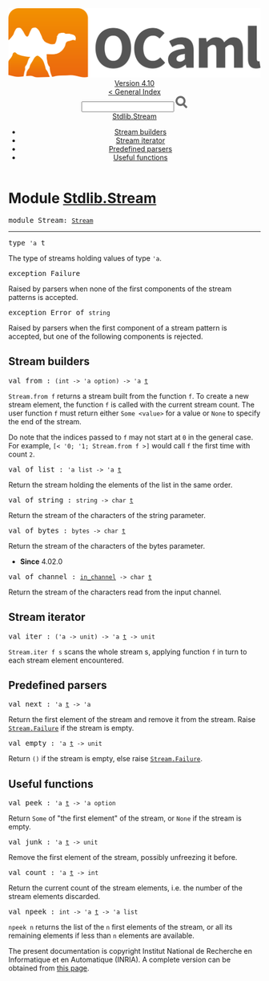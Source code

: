 <!-- ((! set title API !)) ((! set documentation !)) ((! set api !)) ((! set nobreadcrumb !)) -->
<div class="api"><header><nav class="toc brand"><a class="brand" href="https://ocaml.org/"><img src="colour-logo-gray.svg" class="svg" alt="OCaml"></a></nav><nav class="toc"><div class="toc_version"><a href="/docs" id="version-select">Version 4.10</a></div><a href="index.html">&lt; General Index</a><div class="api_search"><input type="text" name="apisearch" id="api_search" oninput="mySearch(false);" onkeypress="this.oninput();" onclick="this.oninput();" onpaste="this.oninput();">
<img src="search_icon.svg" alt="Search" class="svg" onclick="mySearch(false)"></div>
<div id="search_results"></div><div class="toc_title"><a href="#top">Stdlib.Stream</a></div><ul><li><a href="#1_Streambuilders">Stream builders</a></li><li><a href="#1_Streamiterator">Stream iterator</a></li><li><a href="#1_Predefinedparsers">Predefined parsers</a></li><li><a href="#1_Usefulfunctions">Useful functions</a></li></ul></nav></header>

<h1>Module <a href="type_Stdlib.Stream.html">Stdlib.Stream</a></h1>

<pre><span id="MODULEStream"><span class="keyword">module</span> Stream</span>: <code class="type"><a href="Stream.html">Stream</a></code></pre><hr width="100%">

<pre><span id="TYPEt"><span class="keyword">type</span> <code class="type">'a</code> t</span> </pre>
<div class="info ">
<div class="info-desc">
<p>The type of streams holding values of type <code class="code"><span class="keywordsign">'</span>a</code>.</p>
</div>
</div>


<pre><span id="EXCEPTIONFailure"><span class="keyword">exception</span> Failure</span></pre>
<div class="info ">
<div class="info-desc">
<p>Raised by parsers when none of the first components of the stream
   patterns is accepted.</p>
</div>
</div>

<pre><span id="EXCEPTIONError"><span class="keyword">exception</span> Error</span> <span class="keyword">of</span> <code class="type">string</code></pre>
<div class="info ">
<div class="info-desc">
<p>Raised by parsers when the first component of a stream pattern is
   accepted, but one of the following components is rejected.</p>
</div>
</div>
<h2 id="1_Streambuilders">Stream builders</h2>
<pre><span id="VALfrom"><span class="keyword">val</span> from</span> : <code class="type">(int -&gt; 'a option) -&gt; 'a <a href="Stream.html#TYPEt">t</a></code></pre><div class="info ">
<div class="info-desc">
<p><code class="code"><span class="constructor">Stream</span>.from&nbsp;f</code> returns a stream built from the function <code class="code">f</code>.
   To create a new stream element, the function <code class="code">f</code> is called with
   the current stream count. The user function <code class="code">f</code> must return either
   <code class="code"><span class="constructor">Some</span>&nbsp;&lt;value&gt;</code> for a value or <code class="code"><span class="constructor">None</span></code> to specify the end of the
   stream.</p>

<p>Do note that the indices passed to <code class="code">f</code> may not start at <code class="code">0</code> in the
   general case. For example, <code class="code">[&lt;&nbsp;<span class="keywordsign">'</span>0;&nbsp;<span class="keywordsign">'</span>1;&nbsp;<span class="constructor">Stream</span>.from&nbsp;f&nbsp;&gt;]</code> would call
   <code class="code">f</code> the first time with count <code class="code">2</code>.</p>
</div>
</div>

<pre><span id="VALof_list"><span class="keyword">val</span> of_list</span> : <code class="type">'a list -&gt; 'a <a href="Stream.html#TYPEt">t</a></code></pre><div class="info ">
<div class="info-desc">
<p>Return the stream holding the elements of the list in the same
   order.</p>
</div>
</div>

<pre><span id="VALof_string"><span class="keyword">val</span> of_string</span> : <code class="type">string -&gt; char <a href="Stream.html#TYPEt">t</a></code></pre><div class="info ">
<div class="info-desc">
<p>Return the stream of the characters of the string parameter.</p>
</div>
</div>

<pre><span id="VALof_bytes"><span class="keyword">val</span> of_bytes</span> : <code class="type">bytes -&gt; char <a href="Stream.html#TYPEt">t</a></code></pre><div class="info ">
<div class="info-desc">
<p>Return the stream of the characters of the bytes parameter.</p>
</div>
<ul class="info-attributes">
<li><b>Since</b> 4.02.0</li>
</ul>
</div>

<pre><span id="VALof_channel"><span class="keyword">val</span> of_channel</span> : <code class="type"><a href="Stdlib.html#TYPEin_channel">in_channel</a> -&gt; char <a href="Stream.html#TYPEt">t</a></code></pre><div class="info ">
<div class="info-desc">
<p>Return the stream of the characters read from the input channel.</p>
</div>
</div>
<h2 id="1_Streamiterator">Stream iterator</h2>
<pre><span id="VALiter"><span class="keyword">val</span> iter</span> : <code class="type">('a -&gt; unit) -&gt; 'a <a href="Stream.html#TYPEt">t</a> -&gt; unit</code></pre><div class="info ">
<div class="info-desc">
<p><code class="code"><span class="constructor">Stream</span>.iter&nbsp;f&nbsp;s</code> scans the whole stream s, applying function <code class="code">f</code>
   in turn to each stream element encountered.</p>
</div>
</div>
<h2 id="1_Predefinedparsers">Predefined parsers</h2>
<pre><span id="VALnext"><span class="keyword">val</span> next</span> : <code class="type">'a <a href="Stream.html#TYPEt">t</a> -&gt; 'a</code></pre><div class="info ">
<div class="info-desc">
<p>Return the first element of the stream and remove it from the
   stream. Raise <a href="Stream.html#EXCEPTIONFailure"><code class="code"><span class="constructor">Stream</span>.<span class="constructor">Failure</span></code></a> if the stream is empty.</p>
</div>
</div>

<pre><span id="VALempty"><span class="keyword">val</span> empty</span> : <code class="type">'a <a href="Stream.html#TYPEt">t</a> -&gt; unit</code></pre><div class="info ">
<div class="info-desc">
<p>Return <code class="code">()</code> if the stream is empty, else raise <a href="Stream.html#EXCEPTIONFailure"><code class="code"><span class="constructor">Stream</span>.<span class="constructor">Failure</span></code></a>.</p>
</div>
</div>
<h2 id="1_Usefulfunctions">Useful functions</h2>
<pre><span id="VALpeek"><span class="keyword">val</span> peek</span> : <code class="type">'a <a href="Stream.html#TYPEt">t</a> -&gt; 'a option</code></pre><div class="info ">
<div class="info-desc">
<p>Return <code class="code"><span class="constructor">Some</span></code> of "the first element" of the stream, or <code class="code"><span class="constructor">None</span></code> if
   the stream is empty.</p>
</div>
</div>

<pre><span id="VALjunk"><span class="keyword">val</span> junk</span> : <code class="type">'a <a href="Stream.html#TYPEt">t</a> -&gt; unit</code></pre><div class="info ">
<div class="info-desc">
<p>Remove the first element of the stream, possibly unfreezing
   it before.</p>
</div>
</div>

<pre><span id="VALcount"><span class="keyword">val</span> count</span> : <code class="type">'a <a href="Stream.html#TYPEt">t</a> -&gt; int</code></pre><div class="info ">
<div class="info-desc">
<p>Return the current count of the stream elements, i.e. the number
   of the stream elements discarded.</p>
</div>
</div>

<pre><span id="VALnpeek"><span class="keyword">val</span> npeek</span> : <code class="type">int -&gt; 'a <a href="Stream.html#TYPEt">t</a> -&gt; 'a list</code></pre><div class="info ">
<div class="info-desc">
<p><code class="code">npeek&nbsp;n</code> returns the list of the <code class="code">n</code> first elements of
   the stream, or all its remaining elements if less than <code class="code">n</code>
   elements are available.</p>
</div>
</div>

<div class="copyright">The present documentation is copyright Institut National de Recherche en Informatique et en Automatique (INRIA). A complete version can be obtained from <a href="http://caml.inria.fr/pub/docs/manual-ocaml/">this page</a>.</div></div>